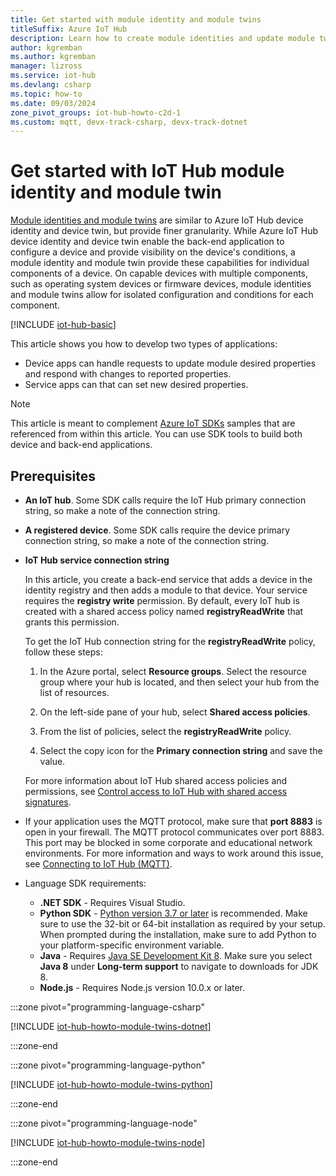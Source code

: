 ```yaml
---
title: Get started with module identity and module twins
titleSuffix: Azure IoT Hub
description: Learn how to create module identities and update module twins using the Azure IoT Hub SDKs.
author: kgremban
ms.author: kgremban
manager: lizross
ms.service: iot-hub
ms.devlang: csharp
ms.topic: how-to
ms.date: 09/03/2024
zone_pivot_groups: iot-hub-howto-c2d-1
ms.custom: mqtt, devx-track-csharp, devx-track-dotnet
---
```


# Get started with IoT Hub module identity and module twin

[Module identities and module twins](iot-hub-devguide-module-twins.md) are similar to Azure IoT Hub device identity and device twin, but provide finer granularity. While Azure IoT Hub device identity and device twin enable the back-end application to configure a device and provide visibility on the device's conditions, a module identity and module twin provide these capabilities for individual components of a device. On capable devices with multiple components, such as operating system devices or firmware devices, module identities and module twins allow for isolated configuration and conditions for each component.

[!INCLUDE [iot-hub-basic](../../includes/iot-hub-basic-whole.md)]

This article shows you how to develop two types of applications:

* Device apps can handle requests to update module desired properties and respond with changes to reported properties.
* Service apps can that can set new desired properties.

> [!NOTE]
> This article is meant to complement [Azure IoT SDKs](iot-hub-devguide-sdks.md) samples that are referenced from within this article. You can use SDK tools to build both device and back-end applications.

## Prerequisites

* **An IoT hub**. Some SDK calls require the IoT Hub primary connection string, so make a note of the connection string.

* **A registered device**. Some SDK calls require the device primary connection string, so make a note of the connection string.

* **IoT Hub service connection string**

  In this article, you create a back-end service that adds a device in the identity registry and then adds a module to that device. Your service requires the **registry write** permission. By default, every IoT hub is created with a shared access policy named **registryReadWrite** that grants this permission.

  To get the IoT Hub connection string for the **registryReadWrite** policy, follow these steps:

  1. In the Azure portal, select **Resource groups**. Select the resource group where your hub is located, and then select your hub from the list of resources.

  1. On the left-side pane of your hub, select **Shared access policies**.

  1. From the list of policies, select the **registryReadWrite** policy.

  1. Select the copy icon for the **Primary connection string** and save the value.

  For more information about IoT Hub shared access policies and permissions, see [Control access to IoT Hub with shared access signatures](/azure/iot-hub/authenticate-authorize-sas).

* If your application uses the MQTT protocol, make sure that **port 8883** is open in your firewall. The MQTT protocol communicates over port 8883. This port may be blocked in some corporate and educational network environments. For more information and ways to work around this issue, see [Connecting to IoT Hub (MQTT)](../iot/iot-mqtt-connect-to-iot-hub.md#connecting-to-iot-hub).

* Language SDK requirements:
  * **.NET SDK** - Requires Visual Studio.
  * **Python SDK** - [Python version 3.7 or later](https://www.python.org/downloads/) is recommended. Make sure to use the 32-bit or 64-bit installation as required by your setup. When prompted during the installation, make sure to add Python to your platform-specific environment variable.
  * **Java** - Requires [Java SE Development Kit 8](/azure/developer/java/fundamentals/). Make sure you select **Java 8** under **Long-term support** to navigate to downloads for JDK 8.
  * **Node.js** - Requires Node.js version 10.0.x or later.

:::zone pivot="programming-language-csharp"

[!INCLUDE [iot-hub-howto-module-twins-dotnet](../../includes/iot-hub-howto-module-twins-dotnet.md)]

:::zone-end

:::zone pivot="programming-language-python"

[!INCLUDE [iot-hub-howto-module-twins-python](../../includes/iot-hub-howto-module-twins-python.md)]

:::zone-end

:::zone pivot="programming-language-node"

[!INCLUDE [iot-hub-howto-module-twins-node](../../includes/iot-hub-howto-module-twins-node.md)]

:::zone-end
